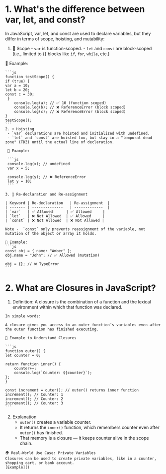 # 1. What's the difference between var, let, and const?

In JavaScript, var, let, and const are used to declare variables, but they differ in terms of scope, hoisting, and mutability:

   1. 🧠 Scope
    - `var` is function-scoped.
    - `let` and `const` are block-scoped (i.e., limited to {} blocks like `if`, `for`, `while`, etc.)

   📌 Example:

    ```js
    function testScope() {
    if (true) {
    var a = 10;
    let b = 20;
    const c = 30;
     }
        console.log(a); // ✅ 10 (function scoped)
        console.log(b); // ❌ ReferenceError (block scoped)
        console.log(c); // ❌ ReferenceError (block scoped)
    }
    testScope();
    ```
    2. ⬆️ Hoisting
     - `var` declarations are hoisted and initialized with undefined.
     - `let` and `const` are hoisted too, but stay in a "temporal dead zone" (TDZ) until the actual line of declaration.

     📌 Example:

     ```js
     console.log(x); // undefined
     var x = 5;

     console.log(y); // ❌ ReferenceError
     let y = 10;
     ```

    3. 🔐 Re-declaration and Re-assignment

    | Keyword | Re-declaration   | Re-assignment  |
    | ------- | --------------   | -------------  |
    | `var`   | ✅ Allowed      | ✅ Allowed     |
    | `let`   | ❌ Not Allowed  | ✅ Allowed     |
    | `const` | ❌ Not Allowed  | ❌ Not Allowed |

    Note -  `const` only prevents reassignment of the variable, not mutation of the object or array it holds.

    📌 Example:
    ```js
    const obj = { name: "Amber" };
    obj.name = "John"; // ✅ Allowed (mutation)

    obj = {}; // ❌ TypeError
    ```
# 2. What are Closures in JavaScript?

   1. Definition:
    A closure is the combination of a function and the lexical environment within which that function was declared.

    In simple words:

    A closure gives you access to an outer function’s variables even after the outer function has finished executing.

    🧠 Example to Understand Closures

    ```js
    function outer() {
    let counter = 0;

    return function inner() {
        counter++;
        console.log(`Counter: ${counter}`);
    };
    }

    const increment = outer(); // outer() returns inner function
    increment(); // Counter: 1
    increment(); // Counter: 2
    increment(); // Counter: 3
    ```

   2. Explanation
      - `outer()` creates a variable counter.
      - It returns the `inner()` function, which remembers counter even after `outer()` has finished.
      - That memory is a closure — it keeps counter alive in the scope chain.

    🌍 Real-World Use Case: Private Variables
    Closures can be used to create private variables, like in a counter, shopping cart, or bank account.
    [Example]()


